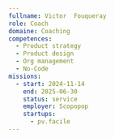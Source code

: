 ```yaml
---
fullname: Victor  Fouqueray
role: Coach
domaine: Coaching
competences:
  - Product strategy
  - Product design
  - Org management
  - No-Code
missions:
  - start: 2024-11-14
    end: 2025-06-30
    status: service
    employer: Scopopop
    startups:
      - pv.facile
---
```

